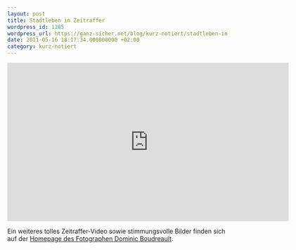 ```yaml
---
layout: post
title: Stadtleben in Zeitraffer
wordpress_id: 1285
wordpress_url: https://ganz-sicher.net/blog/kurz-notiert/stadtleben-in-zeitraffer/
date: 2011-05-16 18:17:34.000000000 +02:00
category: kurz-notiert
---
```

<iframe src="https://player.vimeo.com/video/23237102?color=ffffff&title=0&byline=0&portrait=0" width="640" height="360" frameborder="0" webkitallowfullscreen mozallowfullscreen allowfullscreen></iframe>

Ein weiteres tolles Zeitraffer-Video sowie stimmungsvolle Bilder finden sich auf der <a href="http://www.dominicboudreault.com/">Homepage des Fotographen&nbsp;Dominic Boudreault</a>.
